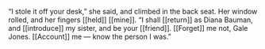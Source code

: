“I stole it off your desk,” she said, and climbed in the back seat. Her window rolled, and her fingers [[held]] [[mine]]. “I shall [[return]] as Diana Bauman, and [[introduce]] my sister, and be your [[friend]]. [[Forget]] me not, Gale Jones. [[Account]] me — know the person I was.”
  
